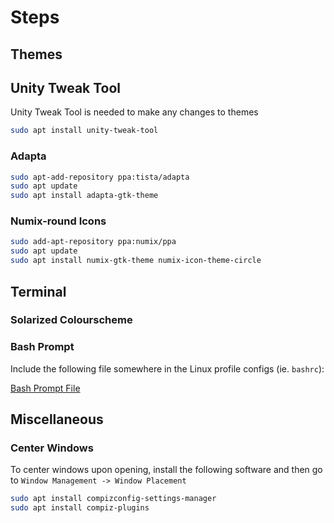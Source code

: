 # Steps

## Themes

## Unity Tweak Tool
Unity Tweak Tool is needed to make any changes to themes

```bash
sudo apt install unity-tweak-tool
```

### Adapta

```bash
sudo apt-add-repository ppa:tista/adapta
sudo apt update
sudo apt install adapta-gtk-theme
```

### Numix-round Icons

```bash
sudo add-apt-repository ppa:numix/ppa
sudo apt update
sudo apt install numix-gtk-theme numix-icon-theme-circle
```

## Terminal

### Solarized Colourscheme

### Bash Prompt
Include the following file somewhere in the Linux profile configs (ie. `bashrc`):

[Bash Prompt File](https://github.com/kendallroth/linux_configs/blob/major_refactor/include/.bash_prompt)

## Miscellaneous

### Center Windows
To center windows upon opening, install the following software and then go to `Window Management -> Window Placement`

```bash
sudo apt install compizconfig-settings-manager
sudo apt install compiz-plugins
```
